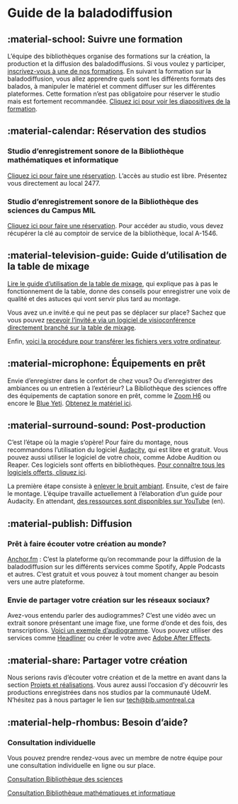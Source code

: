 # Guide de la baladodiffusion

## :material-school: Suivre une formation

L’équipe des bibliothèques organise des formations sur la création, la production et la diffusion des baladodiffusions. Si vous voulez y participer, [inscrivez-vous à une de nos formations](https://bib.umontreal.ca/formations/calendrier?cid=7690&t=g&cal=7690&d=0000-00-00&ct=34766&inc=0). En suivant la formation sur la baladodiffusion, vous allez apprendre quels sont les différents formats des balados, à manipuler le matériel et comment diffuser sur les différentes plateformes. Cette formation n’est pas obligatoire pour réserver le studio mais est fortement recommandée. [Cliquez ici pour voir les diapositives de la formation](https://hackmd.io/@creanum/balado). 

## :material-calendar: Réservation des studios

### **Studio d’enregistrement sonore de la Bibliothèque mathématiques et informatique**
[Cliquez ici pour faire une réservation](https://calendrier.bib.umontreal.ca/space/24357).
L’accès au studio est libre. Présentez vous directement au local 2477.

### **Studio d’enregistrement sonore de la Bibliothèque des sciences du Campus MIL**
[Cliquez ici pour faire une réservation](https://calendrier.bib.umontreal.ca/spaces?lid=2010&gid=5507).
Pour accéder au studio, vous devez récupérer la clé au comptoir de service de la bibliothèque, local A-1546. 

## :material-television-guide: Guide d’utilisation de la table de mixage

[Lire le guide d’utilisation de la table de mixage](rodecasterpro.md), qui explique pas à pas le fonctionnement de la table, donne des conseils pour enregistrer une voix de qualité et des astuces qui vont servir plus tard au montage.

Vous avez un.e invité.e qui ne peut pas se déplacer sur place? Sachez que vous pouvez [recevoir l’invité.e via un logiciel de visioconférence directement branché sur la table de mixage](rodecasterpro.md).

Enfin, [voici la procédure pour transférer les fichiers vers votre ordinateur](rodecasterpro.md#transfert-des-fichiers).

## :material-microphone: Équipements en prêt

Envie d’enregistrer dans le confort de chez vous? Ou d’enregistrer des ambiances ou un entretien à l’extérieur? La Bibliothèque des sciences offre des équipements de captation sonore en prêt, comme le [Zoom H6](https://www.notion.so/Zoom-H6-et-accessoires-97563cbe35d94688a7ce9b1a9a7a2c6f) ou encore le [Blue Yeti](https://www.notion.so/Micro-Blue-Yeti-3d46a690697e411886566b4e0712e354). [Obtenez le matériel ici](https://umontreal.on.worldcat.org/oclc/1346988068). 

## :material-surround-sound: Post-production

C’est l’étape où la magie s’opère! Pour faire du montage, nous recommandons l’utilisation du logiciel [Audacity](https://www.audacityteam.org/), qui est libre et gratuit. Vous pouvez aussi utiliser le logiciel de votre choix, comme Adobe Audition ou Reaper. Ces logiciels sont offerts en bibliothèques. [Pour connaître tous les logiciels offerts, cliquez ici](https://www.notion.so/Logiciels-offerts-793a9c8a4a0a4773a4ffa1e69b73be15). 

La première étape consiste à [enlever le bruit ambiant](https://www.notion.so/R-duction-du-bruit-86eea92be6c04814a2100ad811fafb46). Ensuite, c’est de faire le montage. L’équipe travaille actuellement à l’élaboration d’un guide pour Audacity. En attendant, [des ressources sont disponibles sur YouTube](https://www.youtube.com/watch?v=IXoGmyzNZOY&list=PLqazFFzUAPc7XJjOcH4iPDoIeFHA_eyKh) (en). 

## :material-publish: Diffusion

### Prêt à faire écouter votre création au monde?

[Anchor.fm](http://Anchor.fm) : C’est la plateforme qu’on recommande pour la diffusion de la baladodiffusion sur les différents services comme Spotify, Apple Podcasts et autres. C’est gratuit et vous pouvez à tout moment changer au besoin vers une autre plateforme. 

### Envie de partager votre création sur les réseaux sociaux?

Avez-vous entendu parler des audiogrammes? C’est une vidéo avec un extrait sonore présentant une image fixe, une forme d’onde et des fois, des transcriptions. [Voici un exemple d’audiogramme](https://www.youtube.com/watch?v=jibvu9BHV_k). Vous pouvez utiliser des services comme [Headliner](https://www.headliner.app/) ou créer le votre avec [Adobe After Effects](https://www.notion.so/Adobe-After-Effects-2722ce59ac8542fab529050b963972e7). 

## :material-share: Partager votre création

Nous serions ravis d’écouter votre création et de la mettre en avant dans la section [Projets et réalisations](https://www.notion.so/4d7f8d411822420cb72c0fc93236767e). Vous aurez aussi l’occasion d’y découvrir les productions enregistrées dans nos studios par la communauté UdeM. N’hésitez pas à nous partager le lien sur [tech@bib.umontreal.ca](https://www.notion.so/Nous-joindre-33f9bd7c0c67457da83396c179ccb487)

## :material-help-rhombus: Besoin d’aide?

### Consultation individuelle

Vous pouvez prendre rendez-vous avec un membre de notre équipe pour une consultation individuelle en ligne ou sur place. 

[Consultation Bibliothèque des sciences](https://outlook.office365.com/owa/calendar/Bibliothquedessciences@Udemontreal.onmicrosoft.com/bookings/s/3hWeLYTrk0KYyl-e4bQcxw2)

[Consultation Bibliothèque mathématiques et informatique](https://outlook.office365.com/owa/calendar/Bibliothquedemathmatiquesetinformatique@Udemontreal.onmicrosoft.com/bookings/)
